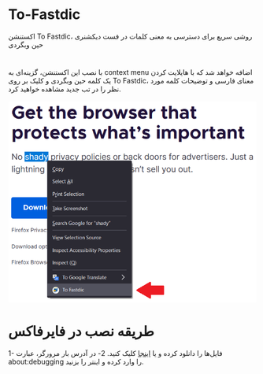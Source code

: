 # To-Fastdic
اکستنشن To Fastdic، روشی سریع برای دسترسی به معنی کلمات در فست دیکشنری حین وبگردی
#
با نصب این اکستنشن، گزینه‌ای به context menu اضافه خواهد شد که با هایلایت کردن یک کلمه حین وبگردی و کلیک بر روی To Fastdic، معنای فارسی و توضیحات کلمه مورد نظر را در تب جدید مشاهده خواهید کرد.
<br/><br/>![To Fastdic](https://github.com/Shahnazi2002/To-Fastdic/blob/master/screenshots/0.png?raw=true)

# طریقه نصب در فایرفاکس
1- فایل‌ها را دانلود کرده و یا [اینجا](https://github.com/Shahnazi2002/To-Fastdic/archive/refs/heads/master.zip) کلیک کنید.
2- در آدرس بار مرورگر، عبارت about:debugging را وارد کرده و اینتر را بزنید.
